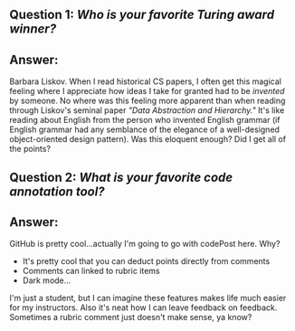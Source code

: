 ## Question 1: _Who is your favorite Turing award winner?_

## Answer:
Barbara Liskov. When I read historical CS papers, I often get this magical feeling where I
appreciate how ideas I take for granted had to be _invented_ by someone. No where was this
feeling more apparent than when reading through Liskov's seminal paper *"Data Abstraction and
Hierarchy."* It's like reading about English from the person who invented English grammar (if
English grammar had any semblance of the elegance of a well-designed object-oriented design
pattern). Was this eloquent enough? Did I get all of the points?

## Question 2: _What is your favorite code annotation tool?_

## Answer:

GitHub is pretty cool...actually I'm going to go with codePost here. Why?
* It's pretty cool that you can deduct points directly from comments
* Comments can linked to rubric items
* Dark mode...

I'm just a student, but I can imagine these features makes life much easier for my instructors.
Also it's neat how I can leave feedback on feedback. Sometimes a rubric comment just doesn't make
sense, ya know?
